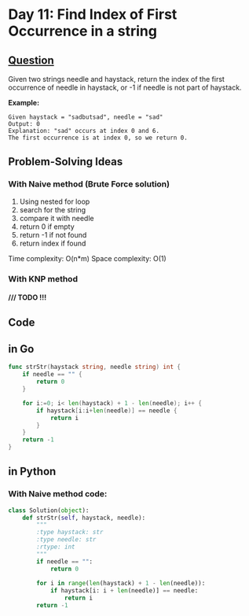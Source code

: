 # Day 11: Find Index of First Occurrence in a string

## [Question](https://leetcode.com/problems/find-the-index-of-the-first-occurrence-in-a-string/description)


Given two strings needle and haystack, return the index of the first occurrence of needle in haystack, or -1 if needle is not part of haystack.

**Example:**

```
Given haystack = "sadbutsad", needle = "sad"
Output: 0
Explanation: "sad" occurs at index 0 and 6.
The first occurrence is at index 0, so we return 0.
```

## Problem-Solving Ideas
### With Naive method (Brute Force solution)
1. Using nested for loop
2. search for the string
3. compare it with needle
4. return 0 if empty
5. return -1 if not found
6. return index if found



Time complexity: O(n*m)
Space complexity: O(1)

### With KNP method

#### /// TODO !!!


## Code
## in Go 

``` Go
func strStr(haystack string, needle string) int {
    if needle == "" {
        return 0
    }

    for i:=0; i< len(haystack) + 1 - len(needle); i++ {
        if haystack[i:i+len(needle)] == needle {
            return i
        }
    }
    return -1
}
```

## in Python
### With Naive method code:
``` python
class Solution(object):
    def strStr(self, haystack, needle):
        """
        :type haystack: str
        :type needle: str
        :rtype: int
        """
        if needle == "":
            return 0
    
        for i in range(len(haystack) + 1 - len(needle)):
            if haystack[i: i + len(needle)] == needle:
                return i
        return -1
    
        
```